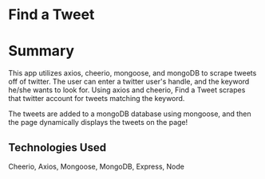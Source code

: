# Find a Tweet

# Summary

This app utilizes axios, cheerio, mongoose, and mongoDB to scrape tweets off of twitter.
The user can enter a twitter user's handle, and the keyword he/she wants to look for.
Using axios and cheerio, Find a Tweet scrapes that twitter account for tweets matching the keyword.

The tweets are added to a mongoDB database using mongoose, and then the page dynamically displays the tweets on the page!

## Technologies Used

Cheerio, Axios, Mongoose, MongoDB, Express, Node


